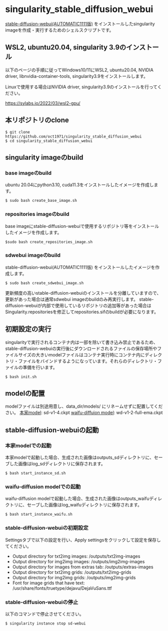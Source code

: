 # singularity_stable_diffusion_webui
[stable-diffusion-webui(AUTOMATIC1111版)](https://github.com/AUTOMATIC1111/stable-diffusion-webui) をインストールしたsingularity imageを作成・実行するためのシェルスクリプトです。
## WSL2, ubuntu20.04, singularity 3.9のインストール
以下のページの手順に従ってWindows10/11にWSL2, ubuntu20.04, NVIDIA driver, libnvidia-container-tools, singularity3.9をインストールします。

Linuxで使用する場合はNVIDIA driver, singularity3.9のインストールを行ってください。

https://sylabs.io/2022/03/wsl2-gpu/
## 本リポジトリのclone
```
$ git clone https://github.com/oct1971/singularity_stable_diffusion_webui
$ cd singularity_stable_diffusion_webui
```
## singularity imageのbuild
### base imageのbuild
ubuntu 20.04にpython3.10, cuda11.3をインストールしたイメージを作成します。
```
$ sudo bash create_base_image.sh
```
### repositories imageのbuild
base imageにstable-diffusion-webuiで使用するリポジトリ等をインストールしたイメージを作成します。
```
$sudo bash create_repositories_image.sh
```
### sdwebui imageのbuild
stable-diffusion-webui(AUTOMATIC1111版) をインストールしたイメージを作成します。
```
$ sudo bash create_sdwebui_image.sh
```
更新頻度の高いstable-diffusion-webuiのインストールを分離していますので、更新があった場合は通常sdwebui imageのbuildのみ再実行します。
stable-diffusion-webuiが内部で使用しているリポジトリの追加等があった場合はSingularity.repositoriesを修正してrepositories.sifのbuildが必要になります。

## 初期設定の実行
singularityで実行されるコンテナ内は一部を除いて書き込み禁止であるため、stable-diffusion-webuiの実行後にダウンロードされるファイルの保存場所やファイルサイズの大きいmodelファイルはコンテナ実行時にコンテナ内にディレクトリ・ファイルをバインドするようになっています。それらのディレクトリ・ファイルの準備を行います。
```
$ bash init.sh
```
## modelの配置
modelファイルは別途用意し、data_dir/models/ にリネームせずに配置してください。
[本家model](https://huggingface.co/CompVis/stable-diffusion-v-1-4-original): sd-v1-4.ckpt
[waifu-diffuion model](https://huggingface.co/hakurei/waifu-diffusion): wd-v1-2-full-ema.ckpt
## stable-diffusion-webuiの起動
### 本家modelでの起動
本家modelで起動した場合、生成された画像はoutputs_sdディレクトリに、セーブした画像はlog_sdディレクトリに保存されます。
```
$ bash start_instance_sd.sh
```
### waifu-diffusion modelでの起動
waifu-diffusion modelで起動した場合、生成された画像はoutputs_waifuディレクトリに、セーブした画像はlog_waifuディレクトリに保存されます。
```
$ bash start_instance_waifu.sh
```
### stable-diffusion-webuiの初期設定
Settingsタブで以下の設定を行い、Apply settingsをクリックして設定を保存してください。
- Output directory for txt2img images: /outputs/txt2img-images
- Output directory for img2img images: /outputs/img2img-images
- Output directory for images from extras tab: /outputs/extras-images
- Output directory for txt2img grids: /outputs/txt2img-grids
- Output directory for img2img grids: /outputs/img2img-grids
- Font for image grids that have text: /usr/share/fonts/truetype/dejavu/DejaVuSans.ttf
### stable-diffusion-webuiの停止
以下のコマンドで停止させてください。
```
$ singularity instance stop sd-webui
```
